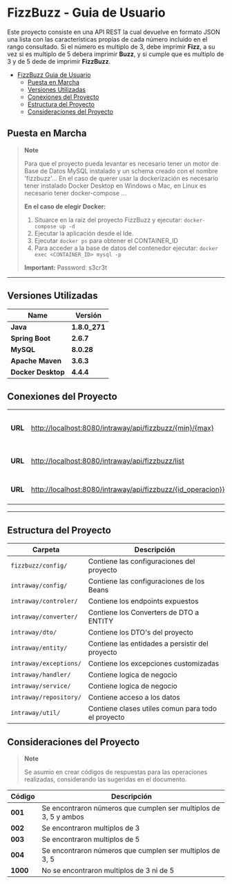 # FizzBuzz - Guia de Usuario

Este proyecto consiste en una API REST la cual devuelve en formato JSON una lista con las características propias de cada número incluido en el rango consultado.
Si el número es multiplo de 3, debe imprimir __Fizz__, a su vez si es multiplo de 5 debera imprimir __Buzz__, y si cumple que es multiplo de 3 y de 5 dede de imprimir __FizzBuzz__.


- [FizzBuzz  Guia de Usuario](#fizzbuzz-user-guide)
  - [Puesta en Marcha](#primer-paso)
  - [Versiones Utilizadas](#versiones-utilizadas)
  - [Conexiones del Proyecto](#conexiones-del-proyecto)
  - [Estructura del Proyecto](#project-structure)
  - [Consideraciones del Proyecto](#consideraciones-del-proyecto)


## Puesta en Marcha

> __Note__
>
> Para que el proyecto pueda levantar es necesario tener un motor de Base de Datos MySQL instalado y un schema creado con el nombre 'fizzbuzz'...
> En el caso de querer usar la dockerización es necesario tener instalado Docker Desktop en Windows o Mac, en Linux es necesario tener docker-compose ...
> 
>
>
>__En el caso de elegir Docker:__
>
>   1) Situarce en la raiz del proyecto FizzBuzz y ejecutar: `docker-compose up -d`																							
>   2) Ejecutar la aplicación desde el Ide.
>   3) Ejecutar `docker ps` para obtener el CONTAINER_ID
>   4) Para acceder a la base de datos del contenedor ejecutar: `docker exec <CONTAINER_ID> mysql -p` 
>																							
>__Important:__ Password: s3cr3t 
>              
>   
---

## Versiones Utilizadas

| Name               | Versión       
| ------------------ | ------------- | 
| __Java__           | __1.8.0_271__ | 
| __Spring Boot__    | __2.6.7__     | 
| __MySQL__          | __8.0.28__    | 
| __Apache Maven__   | __3.6.3__     |
| __Docker Desktop__ | __4.4.4__     | 


## Conexiones del Proyecto

|              |                                                                      |                                                                                                                      |
| ------------ | -------------------------------------------------------------------- | -------------------------------------------------------------------------------------------------------------------- |
| __URL__      | <http://localhost:8080/intraway/api/fizzbuzz/{min}/{max}>            | Lista todos los números del rango con sus caracteristicas                                                            |
| __URL__      | <http://localhost:8080/intraway/api/fizzbuzz/list>                   | Lista todas las operaciones consultadas                                                                              |
| __URL__      | <http://localhost:8080/intraway/api/fizzbuzz/{id_operacion}}>        | Lista operación consultada                                                                                           |


---

## Estructura del Proyecto

| Carpeta                                                                              | Descripción                                                                                    |
| -----------------------------------------------------------------------------------  | ---------------------------------------------------------------------------------------------- |
| `fizzbuzz/config/`                                                                   | Contiene las configuraciones del proyecto                                                      |
| `intraway/config/`                                                                   | Contiene las configuraciones de los Beans                                                      |
| `intraway/controler/`                                                                | Contiene los endpoints expuestos                                                               |
| `intraway/converter/`                                                                | Contiene los Converters de DTO a ENTITY                                                        |
| `intraway/dto/`                                                                      | Contiene los DTO's del proyecto                                                                |
| `intraway/entity/`                                                                   | Contiene las entidades a persistir del proyecto                                                |
| `intraway/exceptions/`                                                               | Contiene los excepciones customizadas                                                          |
| `intraway/handler/`                                                                  | Contiene logica de negocio                                                                     |
| `intraway/service/`                                                                  | Contiene logica de negocio                                                                     |
| `intraway/repository/`                                                               | Contiene acceso a los datos                                                                    |
| `intraway/util/`                                                                     | Contiene clases utiles comun para todo el proyecto                                             |


## Consideraciones del Proyecto

> __Note__
>
> Se asumio en crear códigos de respuestas para las operaciones realizadas, considerando las sugeridas en el documento.
>

| Código             | Descripción       
| ------------------ | ------------- | 
| __001__            | Se encontraron números que cumplen ser multiplos de 3, 5 y ambos | 
| __002__            | Se encontraron multiplos de 3                                    | 
| __003__            | Se encontraron multiplos de 5                                    | 
| __004__            | Se encontraron números que cumplen ser multiplos de 3, 5         |
| __1000__           | No se encontraron multiplos de 3 ni de 5                         | 


